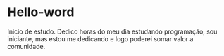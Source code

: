 # Hello-word
Inicio de estudo.
Dedico horas do meu dia estudando programação, sou iniciante, mas estou me dedicando e logo poderei somar valor a comunidade.

